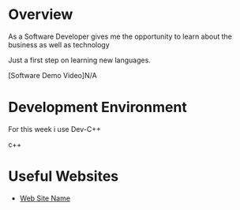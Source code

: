 # Overview

As a Software Developer gives me the opportunity to learn about the business as well as technology

Just a first step on learning new languages.


[Software Demo Video]N/A

# Development Environment

For this week i use Dev-C++

c++

# Useful Websites


* [Web Site Name](https://www.w3schools.com/cpp/default.asp)

